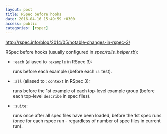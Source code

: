 ```yaml
---
layout: post
title: RSpec before hooks
date: 2016-04-16 15:49:59 +0300
access: public
categories: [rspec]
---
```


<http://rspec.info/blog/2014/05/notable-changes-in-rspec-3/>

RSpec before hooks (usually configured in _spec/rails_helper.rb_):

- `:each` (aliased to `:example` in RSpec 3):

  runs before each example (before each `it` test).

- `:all` (aliased to `:context` in RSpec 3):

  runs before the 1st example of each top-level example group
  (before each top-level `describe` in spec files).

- `:suite`:

  runs once after all spec files have been loaded, before the 1st spec runs
  (once for each rspec run - regardless of number of spec files in current run).

